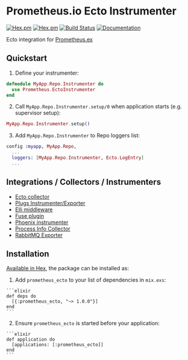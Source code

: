 # Prometheus.io Ecto Instrumenter
[![Hex.pm](https://img.shields.io/hexpm/v/prometheus_ecto.svg?maxAge=2592000)](https://hex.pm/packages/prometheus_ecto)
[![Hex.pm](https://img.shields.io/hexpm/dt/prometheus_ecto.svg?maxAge=2592000)](https://hex.pm/packages/prometheus_ecto)
[![Build Status](https://travis-ci.org/deadtrickster/prometheus-ecto.svg?branch=master)](https://travis-ci.org/deadtrickster/prometheus-ecto)
[![Documentation](https://img.shields.io/badge/documentation-on%20hexdocs-green.svg)](https://hexdocs.pm/prometheus_ecto/)

Ecto integration for [Prometheus.ex](https://github.com/deadtrickster/prometheus.ex)

## Quickstart

1. Define your instrumenter:

  ```elixir
  defmodule MyApp.Repo.Instrumenter do
    use Prometheus.EctoInstrumenter
  end
  ```

2. Call `MyApp.Repo.Instrumenter.setup/0` when application starts (e.g. supervisor setup):

  ```elixir
  MyApp.Repo.Instrumenter.setup()
  ```

3. Add `MyApp.Repo.Instrumenter` to Repo loggers list:

  ```elixir
  config :myapp, MyApp.Repo,
    ...
    loggers: [MyApp.Repo.Instrumenter, Ecto.LogEntry]
    ...
  ```

## Integrations / Collectors / Instrumenters
 - [Ecto collector](https://github.com/deadtrickster/prometheus-ecto)
 - [Plugs Instrumenter/Exporter](https://github.com/deadtrickster/prometheus-plugs)
 - [Elli middleware](https://github.com/elli-lib/elli_prometheus)
 - [Fuse plugin](https://github.com/jlouis/fuse#fuse_stats_prometheus)
 - [Phoenix instrumenter](https://github.com/deadtrickster/prometheus-phoenix)
 - [Process Info Collector](https://github.com/deadtrickster/prometheus_process_collector.erl)
 - [RabbitMQ Exporter](https://github.com/deadtrickster/prometheus_rabbitmq_exporter)

## Installation

[Available in Hex](https://hex.pm/docs/publish), the package can be installed as:

  1. Add `prometheus_ecto` to your list of dependencies in `mix.exs`:

    ```elixir
    def deps do
      [{:prometheus_ecto, "~> 1.0.0"}]
    end
    ```

  2. Ensure `prometheus_ecto` is started before your application:

    ```elixir
    def application do
      [applications: [:prometheus_ecto]]
    end
    ```

